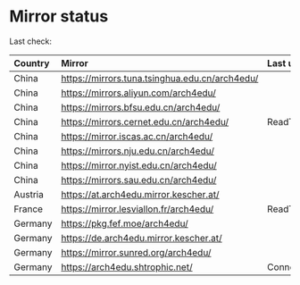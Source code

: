 <script src="./time.js"></script>
# Mirror status
Last check: <script type="text/javascript">localize(1760732809.813785);</script>

|Country|Mirror|Last update|
|:------|:-----|:----------|
|China|https://mirrors.tuna.tsinghua.edu.cn/arch4edu/|<script type="text/javascript">localize(1760683789);</script>|
|China|https://mirrors.aliyun.com/arch4edu/|<script type="text/javascript">localize(1760683789);</script>|
|China|https://mirrors.bfsu.edu.cn/arch4edu/|<script type="text/javascript">localize(1760683789);</script>|
|China|https://mirrors.cernet.edu.cn/arch4edu/|ReadTimeout|
|China|https://mirror.iscas.ac.cn/arch4edu/|<script type="text/javascript">localize(1760683789);</script>|
|China|https://mirrors.nju.edu.cn/arch4edu/|<script type="text/javascript">localize(1760640297);</script>|
|China|https://mirror.nyist.edu.cn/arch4edu/|<script type="text/javascript">localize(1760683789);</script>|
|China|https://mirrors.sau.edu.cn/arch4edu/|<script type="text/javascript">localize(1756795646);</script>|
|Austria|https://at.arch4edu.mirror.kescher.at/|<script type="text/javascript">localize(1760683789);</script>|
|France|https://mirror.lesviallon.fr/arch4edu/|ReadTimeout|
|Germany|https://pkg.fef.moe/arch4edu/|<script type="text/javascript">localize(1760683789);</script>|
|Germany|https://de.arch4edu.mirror.kescher.at/|<script type="text/javascript">localize(1760683789);</script>|
|Germany|https://mirror.sunred.org/arch4edu/|<script type="text/javascript">localize(1760683789);</script>|
|Germany|https://arch4edu.shtrophic.net/|ConnectionError|

<script src="./tablefilter/tablefilter.js"></script>
<script src="./table.js"></script>